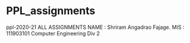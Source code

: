 # PPL_assignments
ppl-2020-21 ALL ASSIGNMENTS
NAME : Shriram Angadrao Fajage.
MIS : 111903101
Computer Engineering Div 2

